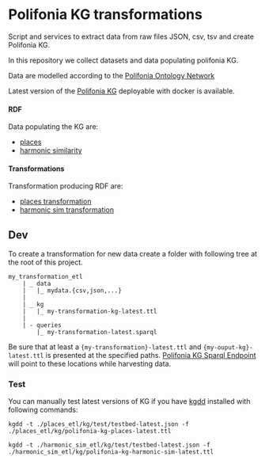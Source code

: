 # Polifonia KG transformations

Script and services to extract data from raw files JSON, csv, tsv and create Polifonia KG.

In this repository we collect datasets and data populating polifonia KG.


Data are modelled according to the [Polifonia Ontology Network](https://github.com/polifonia-project/ON)

Latest version of the [Polifonia KG](https://github.com/polifonia-project/kg_sparql_endpoint) deployable with docker is available.

#### RDF

Data populating the KG are:

- [places](places_etl/kg/polifonia-kg-places-latest.ttl)
- [harmonic similarity](harmonic_sim_etl/kg/polifonia-kg-harmonic-sim-latest.ttl)

#### Transformations

Transformation producing RDF are:

- [places transformation](places_etl/queries/places-latest.sparql)
- [harmonic sim transformation](harmonic_sim_etl/queries/harmonic-similarity-latest.sparql)


## Dev

To create a transformation for new data create a folder with following tree at the root of this project.

```
my_transformation_etl
    | _ data
    |   |_ mydata.{csv,json,...}
    |
    | _ kg
    |   |_ my-transformation-kg-latest.ttl
    |
    | - queries
        |_ my-transformation-latest.sparql
```

Be sure that at least a `{my-transformation}-latest.ttl` and `{my-ouput-kg}-latest.ttl` is presented at the specified paths.
[Polifonia KG Sparql Endpoint](https://github.com/polifonia-project/kg_sparql_endpoint) will point to these locations while harvesting data.


### Test

You can manually test latest versions of KG if you have [kgdd](https://github.com/ccolonna/kgdd) installed with following commands:

`kgdd -t ./places_etl/kg/test/testbed-latest.json -f ./places_etl/kg/polifonia-kg-places-latest.ttl`

`kgdd -t ./harmonic_sim_etl/kg/test/testbed-latest.json -f ./harmonic_sim_etl/kg/polifonia-kg-harmonic-sim-latest.ttl`


